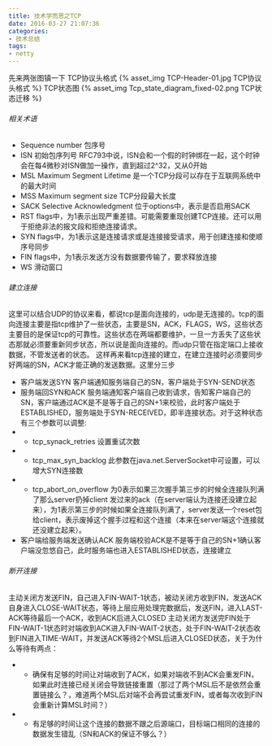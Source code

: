 ```yaml
---
title: 技术学而思之TCP
date: 2016-03-27 21:07:36
categories:
- 技术总结
tags: 
- netty
---
```

先来两张图镇一下
TCP协议头格式
{% asset_img TCP-Header-01.jpg TCP协议头格式 %}
TCP状态图
{% asset_img Tcp_state_diagram_fixed-02.png TCP状态迁移 %}
###### 相关术语
* Sequence number 包序号
* ISN 初始包序列号
RFC793中说，ISN会和一个假的时钟绑在一起，这个时钟会在每4微秒对ISN做加一操作，直到超过2^32，又从0开始
* MSL Maximum Segment Lifetime 是一个TCP分段可以存在于互联网系统中的最大时间
* MSS Maximum segment size TCP分段最大长度
* SACK Selective Acknowledgment 位于options中，表示是否启用SACK
* RST flags中，为1表示出现严重差错。可能需要重现创建TCP连接。还可以用于拒绝非法的报文段和拒绝连接请求。
* SYN flags中，为1表示这是连接请求或是连接接受请求，用于创建连接和使顺序号同步
* FIN flags中，为1表示发送方没有数据要传输了，要求释放连接
* WS 滑动窗口
###### 建立连接
这里可以结合UDP的协议来看，都说tcp是面向连接的，udp是无连接的。tcp的面向连接主要是指tcp维护了一些状态，主要是SN，ACK，FLAGS，WS，这些状态主要目的是保证tcp的可靠性。这些状态在两端都要维护，一旦一方丢失了这些状态那就必须要重新同步状态，所以说是面向连接的。而udp只管在指定端口上接收数据，不管发送者的状态。
这样再来看tcp连接的建立，在建立连接时必须要同步好两端的SN，ACK才能正确的发送数据。这里分三步
* 客户端发送SYN
客户端通知服务端自己的SN，客户端处于SYN-SEND状态
* 服务端回SYN和ACK
服务端通知客户端自己收到请求，告知客户端自己的SN，客户端通过ACK是不是等于自己的SN+1来校验，此时客户端处于ESTABLISHED，服务端处于SYN-RECEIVED，即半连接状态。对于这种状态有三个参数可以调整:
* * tcp_synack_retries
设置重试次数
* * tcp_max_syn_backlog
此参数在java.net.ServerSocket中可设置，可以增大SYN连接数
* * tcp_abort_on_overflow
为0表示如果三次握手第三步的时候全连接队列满了那么server扔掉client 发过来的ack（在server端认为连接还没建立起来），为1表示第三步的时候如果全连接队列满了，server发送一个reset包给client，表示废掉这个握手过程和这个连接（本来在server端这个连接就还没建立起来）。
* 客户端给服务端发送确认ACK
服务端校验ACK是不是等于自己的SN+1确认客户端没忽悠自己，此时服务端也进入ESTABLISHED状态，连接建立
###### 断开连接
主动关闭方发送FIN，自己进入FIN-WAIT-1状态，被动关闭方收到FIN，发送ACK自身进入CLOSE-WAIT状态，等待上层应用处理完数据后，发送FIN，进入LAST-ACK等待最后一个ACK，收到ACK后进入CLOSED
主动关闭方发送完FIN处于FIN-WAIT-1状态时对端收到ACK进入FIN-WAIT-2状态，处于FIN-WAIT-2状态收到FIN进入TIME-WAIT，并发送ACK等待2个MSL后进入CLOSED状态，关于为什么等待有两点：
* * 确保有足够的时间让对端收到了ACK，如果对端收不到ACK会重发FIN，如果此时连接已经关闭会导致链接重置（那过了两个MSL后不是依然会重置链接么？，难道两个MSL后对端不会再尝试重发FIN，或者每次收到FIN会重新计算MSL时间？）
* * 有足够的时间让这个连接的数据不跟之后源端口，目标端口相同的连接的数据发生错乱（SN和ACK的保证不够么？）
